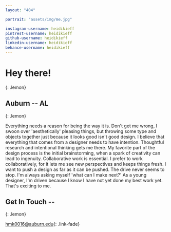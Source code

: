 ```yaml
---
layout: "404"

portrait: "assets/img/me.jpg"

instagram-username: heidikieff
pintrest-username: heidikieff
github-username: heidikieff
linkedin-username: heidikieff
behance-username: heidikieff
---
```


# Hey there!
{: .lemon}
## Auburn -- AL
{: .lemon}

Everything needs a reason for being the way it is. Don't get me wrong, I swoon over 'aesthetically' pleasing things, but throwing some type and objects together just because it looks good isn't good design. I believe that everything that comes from a designer needs to have intention. Thoughtful research and intentional thinking gets me there. My favorite part of the design process is the initial brainstorming, when a spark of creativity can lead to ingenuity. Collaborative work is essential. I prefer to work collaboratively, for it lets me see new perspectives and keeps things fresh. I want to push a design as far as it can be pushed. The drive never seems to stop. I'm always asking myself 'what can I make next?' As a young designer, I'm driven because I know I have not yet done my best work yet. That's exciting to me.

## Get In Touch --
{: .lemon}

<hmk0016@auburn.edu>{: .link-fade}
